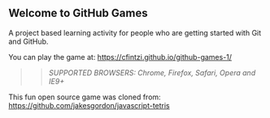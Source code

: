 ## Welcome to GitHub Games

A project based learning activity for people who are getting started with Git and GitHub.

You can play the game at: https://cfintzi.github.io/github-games-1/

>> _*SUPPORTED BROWSERS*: Chrome, Firefox, Safari, Opera and IE9+_

This fun open source game was cloned from: https://github.com/jakesgordon/javascript-tetris
